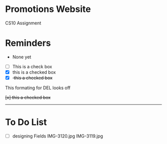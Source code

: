 # Promotions Website
CS10 Assignment 

# Reminders 
- None yet

- [ ] This is a check box
- [x] this is a checked box
- [x] <del> this a checked box </del>

This formating for DEL looks off

<del> [x] this a checked box </del>

---

# To Do List

- [ ] designing Fields 
IMG-3120.jpg
IMG-3119.jpg